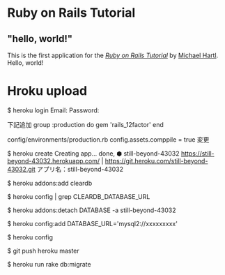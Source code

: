 # Ruby on Rails Tutorial

## "hello, world!"

This is the first application for the
[*Ruby on Rails Tutorial*](http://railstutorial.jp/)
by [Michael Hartl](http://www.michaelhartl.com/). Hello, world!



# Hroku upload

$ heroku login
Email:
Password:

下記追加
group :production do
  gem 'rails_12factor'
end

config/environments/production.rb
config.assets.comppile = true 変更

$ heroku create
Creating app... done, ⬢ still-beyond-43032
https://still-beyond-43032.herokuapp.com/ | https://git.heroku.com/still-beyond-43032.git
アプリ名：still-beyond-43032

$ heroku addons:add cleardb

$ heroku config | grep CLEARDB_DATABASE_URL

$ heroku addons:detach DATABASE -a still-beyond-43032

$ heroku config:add DATABASE_URL='mysql2://xxxxxxxxx'

$ heroku config

$ git push heroku master

$ heroku run rake db:migrate
